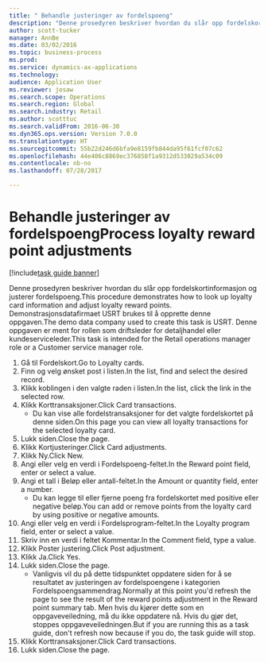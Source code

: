 ```yaml
--- 
title: " Behandle justeringer av fordelspoeng"
description: "Denne prosedyren beskriver hvordan du slår opp fordelskortinformasjon og justerer fordelspoeng."
author: scott-tucker
manager: AnnBe
ms.date: 03/02/2016
ms.topic: business-process
ms.prod: 
ms.service: dynamics-ax-applications
ms.technology: 
audience: Application User
ms.reviewer: josaw
ms.search.scope: Operations
ms.search.region: Global
ms.search.industry: Retail
ms.author: scotttuc
ms.search.validFrom: 2016-06-30
ms.dyn365.ops.version: Version 7.0.0
ms.translationtype: HT
ms.sourcegitcommit: 55b22d246d6bfa9e8159fb844da95f61fcf07c62
ms.openlocfilehash: 44e406c8869ec376858f1a9312d533029a534c09
ms.contentlocale: nb-no
ms.lasthandoff: 07/28/2017

---
```

# <a name="process-loyalty-reward-point-adjustments"></a><span data-ttu-id="2b1e0-103"> Behandle justeringer av fordelspoeng</span><span class="sxs-lookup"><span data-stu-id="2b1e0-103">Process loyalty reward point adjustments</span></span>

[!include[task guide banner](../includes/task-guide-banner.md)]

<span data-ttu-id="2b1e0-104">Denne prosedyren beskriver hvordan du slår opp fordelskortinformasjon og justerer fordelspoeng.</span><span class="sxs-lookup"><span data-stu-id="2b1e0-104">This procedure demonstrates how to look up loyalty card information and adjust loyalty reward points.</span></span> <span data-ttu-id="2b1e0-105">Demonstrasjonsdatafirmaet USRT brukes til å opprette denne oppgaven.</span><span class="sxs-lookup"><span data-stu-id="2b1e0-105">The demo data company used to create this task is USRT.</span></span> <span data-ttu-id="2b1e0-106">Denne oppgaven er ment for rollen som driftsleder for detaljhandel eller kundeserviceleder.</span><span class="sxs-lookup"><span data-stu-id="2b1e0-106">This task is intended for the Retail operations manager role or a Customer service manager role.</span></span>

1. <span data-ttu-id="2b1e0-107">Gå til Fordelskort.</span><span class="sxs-lookup"><span data-stu-id="2b1e0-107">Go to Loyalty cards.</span></span>
2. <span data-ttu-id="2b1e0-108">Finn og velg ønsket post i listen.</span><span class="sxs-lookup"><span data-stu-id="2b1e0-108">In the list, find and select the desired record.</span></span>
3. <span data-ttu-id="2b1e0-109">Klikk koblingen i den valgte raden i listen.</span><span class="sxs-lookup"><span data-stu-id="2b1e0-109">In the list, click the link in the selected row.</span></span>
4. <span data-ttu-id="2b1e0-110">Klikk Korttransaksjoner.</span><span class="sxs-lookup"><span data-stu-id="2b1e0-110">Click Card transactions.</span></span>
    * <span data-ttu-id="2b1e0-111">Du kan vise alle fordelstransaksjoner for det valgte fordelskortet på denne siden.</span><span class="sxs-lookup"><span data-stu-id="2b1e0-111">On this page you can view all loyalty transactions for the selected loyalty card.</span></span>  
5. <span data-ttu-id="2b1e0-112">Lukk siden.</span><span class="sxs-lookup"><span data-stu-id="2b1e0-112">Close the page.</span></span>
6. <span data-ttu-id="2b1e0-113">Klikk Kortjusteringer.</span><span class="sxs-lookup"><span data-stu-id="2b1e0-113">Click Card adjustments.</span></span>
7. <span data-ttu-id="2b1e0-114">Klikk Ny.</span><span class="sxs-lookup"><span data-stu-id="2b1e0-114">Click New.</span></span>
8. <span data-ttu-id="2b1e0-115">Angi eller velg en verdi i Fordelspoeng-feltet.</span><span class="sxs-lookup"><span data-stu-id="2b1e0-115">In the Reward point field, enter or select a value.</span></span>
9. <span data-ttu-id="2b1e0-116">Angi et tall i Beløp eller antall-feltet.</span><span class="sxs-lookup"><span data-stu-id="2b1e0-116">In the Amount or quantity field, enter a number.</span></span>
    * <span data-ttu-id="2b1e0-117">Du kan legge til eller fjerne poeng fra fordelskortet med positive eller negative beløp.</span><span class="sxs-lookup"><span data-stu-id="2b1e0-117">You can add or remove points from the loyalty card by using positive or negative amounts.</span></span>  
10. <span data-ttu-id="2b1e0-118">Angi eller velg en verdi i Fordelsprogram-feltet.</span><span class="sxs-lookup"><span data-stu-id="2b1e0-118">In the Loyalty program field, enter or select a value.</span></span>
11. <span data-ttu-id="2b1e0-119">Skriv inn en verdi i feltet Kommentar.</span><span class="sxs-lookup"><span data-stu-id="2b1e0-119">In the Comment field, type a value.</span></span>
12. <span data-ttu-id="2b1e0-120">Klikk Poster justering.</span><span class="sxs-lookup"><span data-stu-id="2b1e0-120">Click Post adjustment.</span></span>
13. <span data-ttu-id="2b1e0-121">Klikk Ja.</span><span class="sxs-lookup"><span data-stu-id="2b1e0-121">Click Yes.</span></span>
14. <span data-ttu-id="2b1e0-122">Lukk siden.</span><span class="sxs-lookup"><span data-stu-id="2b1e0-122">Close the page.</span></span>
    * <span data-ttu-id="2b1e0-123">Vanligvis vil du på dette tidspunktet oppdatere siden for å se resultatet av justeringen av fordelspoengene i kategorien Fordelspoengsammendrag.</span><span class="sxs-lookup"><span data-stu-id="2b1e0-123">Normally at this point you'd refresh the page to see the result of the reward points adjustment in the Reward point summary tab.</span></span> <span data-ttu-id="2b1e0-124">Men hvis du kjører dette som en oppgaveveiledning, må du ikke oppdatere nå. Hvis du gjør det, stoppes oppgaveveiledningen.</span><span class="sxs-lookup"><span data-stu-id="2b1e0-124">But if you are running this as a task guide, don't refresh now because if you do, the task guide will stop.</span></span>  
15. <span data-ttu-id="2b1e0-125">Klikk Korttransaksjoner.</span><span class="sxs-lookup"><span data-stu-id="2b1e0-125">Click Card transactions.</span></span>
16. <span data-ttu-id="2b1e0-126">Lukk siden.</span><span class="sxs-lookup"><span data-stu-id="2b1e0-126">Close the page.</span></span>


